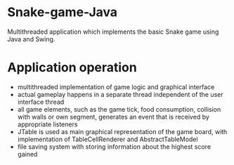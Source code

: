 # Snake-game-Java
Multithreaded application which implements the basic Snake game using Java and Swing.

# Application operation



<ul>
<li>multithreaded implementation of game logic and graphical interface</li>
<li>actual gameplay happens in a separate thread independent of the user interface thread</li>
<li>all game elements, such as the game tick, food consumption, collision with walls or own segment, generates an event that is received by appropriate listeners</li>
<li>JTable is used as main graphical representation of the game board, with implementation of TableCellRenderer and AbstractTableModel</li>
<li>file saving system with storing information about the highest score gained</li>
</ul>

#
